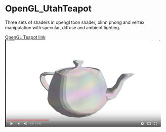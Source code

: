 # OpenGL_UtahTeapot
Three sets of shaders in opengl toon shader, blinn phong and vertex manipulation with specular, diffuse and ambient lighting.


[OpenGL Teapot link](https://www.youtube.com/watch?v=tdKzCTCurDk)
[![Video Link](/teapot.JPG)](https://www.youtube.com/watch?v=tdKzCTCurDk)
